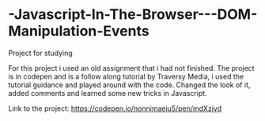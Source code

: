 # -Javascript-In-The-Browser---DOM-Manipulation-Events
Project for studying


For this project i used an old assignment that i had not finished.
The project is in codepen and is a follow along tutorial by Traversy Media, i used the tutorial guidance and played around with the code.
Changed the look of it, added comments and learned some new tricks in Javascript. 

Link to the project: https://codepen.io/nonnimaeju5/pen/mdXzjyd
